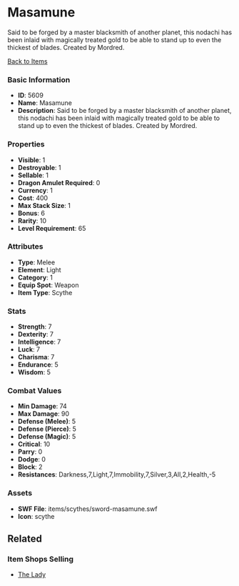# Masamune

Said to be forged by a master blacksmith of another planet, this nodachi has been inlaid with magically treated gold to be able to stand up to even the thickest of blades. Created by Mordred.

[Back to Items](../items.md)

### Basic Information

- **ID**: 5609
- **Name**: Masamune
- **Description**: Said to be forged by a master blacksmith of another planet, this nodachi has been inlaid with magically treated gold to be able to stand up to even the thickest of blades. Created by Mordred.

### Properties

- **Visible**: 1
- **Destroyable**: 1
- **Sellable**: 1
- **Dragon Amulet Required**: 0
- **Currency**: 1
- **Cost**: 400
- **Max Stack Size**: 1
- **Bonus**: 6
- **Rarity**: 10
- **Level Requirement**: 65

### Attributes

- **Type**: Melee
- **Element**: Light
- **Category**: 1
- **Equip Spot**: Weapon
- **Item Type**: Scythe

### Stats

- **Strength**: 7
- **Dexterity**: 7
- **Intelligence**: 7
- **Luck**: 7
- **Charisma**: 7
- **Endurance**: 5
- **Wisdom**: 5

### Combat Values

- **Min Damage**: 74
- **Max Damage**: 90
- **Defense (Melee)**: 5
- **Defense (Pierce)**: 5
- **Defense (Magic)**: 5
- **Critical**: 10
- **Parry**: 0
- **Dodge**: 0
- **Block**: 2
- **Resistances**: Darkness,7,Light,7,Immobility,7,Silver,3,All,2,Health,-5

### Assets

- **SWF File**: items/scythes/sword-masamune.swf
- **Icon**: scythe

## Related

### Item Shops Selling

- [The Lady](../item-shops/220-the-lady.md)


